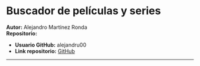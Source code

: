 # Buscador de películas y series

**Autor:** Alejandro Martínez Ronda  
**Repositorio:**  
- **Usuario GitHub:** alejandru00  
- **Link repositorio:** [GitHub](https://github.com/alejandru00/NetflixUax.git)

---



